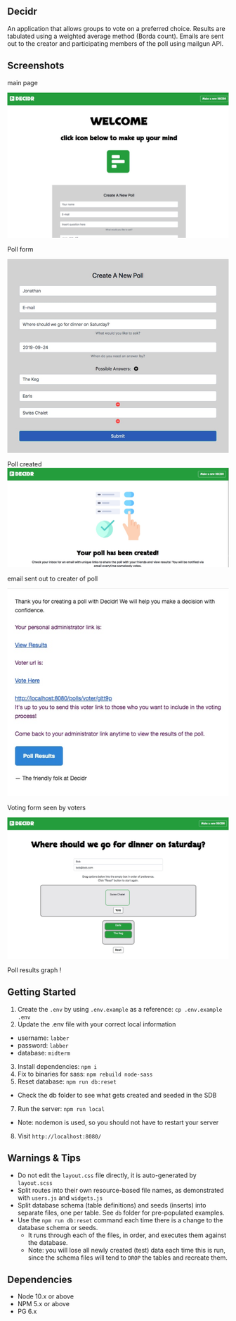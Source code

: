 ## Decidr

An application that allows groups to vote on a preferred choice. Results are tabulated using a weighted average method (Borda count). Emails are sent out to the creator and participating members of the poll using mailgun API.

## Screenshots

main page

![main page](https://github.com/therealarcher/decision-maker/blob/master/public/images/decidr-main.jpeg)

Poll form

![poll form](https://github.com/therealarcher/decision-maker/blob/master/public/images/decidr-poll_form.jpeg)

Poll created
![poll created](https://github.com/therealarcher/decision-maker/blob/master/public/images/decidr-poll_created.jpeg)

email sent out to creater of poll

![email](https://github.com/therealarcher/decision-maker/blob/master/public/images/decidr-email.jpeg)

Voting form seen by voters

![voting form](https://github.com/therealarcher/decision-maker/blob/master/public/images/decidr-voting_form.jpeg)

Poll results graph
!


## Getting Started

1. Create the `.env` by using `.env.example` as a reference: `cp .env.example .env`
2. Update the .env file with your correct local information

- username: `labber`
- password: `labber`
- database: `midterm`

3. Install dependencies: `npm i`
4. Fix to binaries for sass: `npm rebuild node-sass`
5. Reset database: `npm run db:reset`

- Check the db folder to see what gets created and seeded in the SDB

7. Run the server: `npm run local`

- Note: nodemon is used, so you should not have to restart your server

8. Visit `http://localhost:8080/`

## Warnings & Tips

- Do not edit the `layout.css` file directly, it is auto-generated by `layout.scss`
- Split routes into their own resource-based file names, as demonstrated with `users.js` and `widgets.js`
- Split database schema (table definitions) and seeds (inserts) into separate files, one per table. See `db` folder for pre-populated examples.
- Use the `npm run db:reset` command each time there is a change to the database schema or seeds.
  - It runs through each of the files, in order, and executes them against the database.
  - Note: you will lose all newly created (test) data each time this is run, since the schema files will tend to `DROP` the tables and recreate them.

## Dependencies

- Node 10.x or above
- NPM 5.x or above
- PG 6.x
